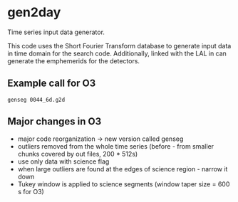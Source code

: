 gen2day
==============

Time series input data generator. 

This code uses the Short Fourier Transform database to generate input data in time domain for the search code. 
Additionally, linked with the LAL in can generate the emphemerids for the detectors. 

## Example call for O3

`genseg 0044_6d.g2d`

## Major changes in O3

* major code reorganization -> new version called genseg
* outliers removed from the whole time series (before - from smaller chunks covered by out files, 200 * 512s)
* use only data with science flag
* when large outliers are found at the edges of science region - narrow it down
* Tukey window is applied to science segments (window taper size = 600 s for O3)
